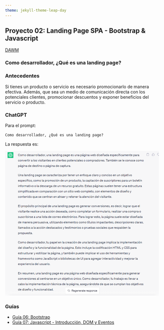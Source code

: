 ```yaml
---
theme: jekyll-theme-leap-day
---
```


## Proyecto 02:  Landing Page SPA - Bootstrap & Javascript

[DAWM](/DAWM/)

### Como desarrollador, ¿Qué es una landing page?

### Antecedentes

Si tienes un producto o servicio es necesario promocionarlo de manera efectiva. Además, que sea un medio de comunicación directa con los potenciales clientes, promocionar descuentos y exponer beneficios del servicio o producto. 

### ChatGPT

Para el prompt: 

```
Como desarrollador, ¿Qué es una landing page?
```

La respuesta es:

![proyecto3](archivos/proyecto02-pregunta1.png)

### Guías

* [Guía 06: Bootstrap](/DAWM/guias/2024/guia06)
* [Guía 07: Javascript - Introducción, DOM y Eventos](/DAWM/guias/2024/guia07)
